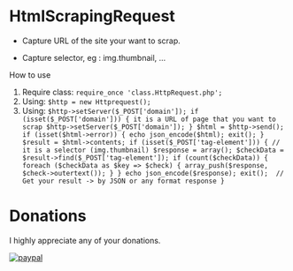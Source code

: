 # HtmlScrapingRequest

- Capture URL of the site your want to scrap.

- Capture selector, eg : img.thumbnail, ...

How to use
 1. Require class: `require_once 'class.HttpRequest.php';`
 2. Using: `$http = new Httprequest();`
 3. Using: `$http->setServer($_POST['domain']);
	if (isset($_POST['domain'])) { it is a URL of page that you want to scrap
		$http->setServer($_POST['domain']);
	}
	$html = $http->send();
	if (isset($html->error)) {
		echo json_encode($html); exit();
	}
	$result = $html->contents;
	if (isset($_POST['tag-element'])) { // it is a selector (img.thumbnail)
		$response = array();
		$checkData = $result->find($_POST['tag-element']);
		if (count($checkData)) {
			foreach ($checkData as $key => $check) {
				array_push($response, $check->outertext());
			}
		}
		echo json_encode($response); exit();  // Get your result -> by JSON or any format response
	}`

# Donations
I highly appreciate any of your donations.

[![paypal](https://www.paypalobjects.com/en_US/i/btn/btn_donateCC_LG.gif)](https://www.paypal.com/cgi-bin/webscr?cmd=_s-xclick&hosted_button_id=FLHJAF2ECGXGQ)
